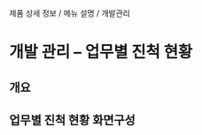 <!--breadcrumb:제품 상세 정보 / 메뉴 설명 / 개발관리--><span class="md-breadcrumb">제품 상세 정보 / 메뉴 설명 / 개발관리</span>
# 개발 관리 – 업무별 진척 현황
<!--5th-h2-toc-->
## 개요

## 업무별 진척 현황 화면구성

